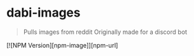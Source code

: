 ﻿
# dabi-images
> Pulls images from reddit
> Originally made for a discord bot

[![NPM Version][npm-image]][npm-url]

